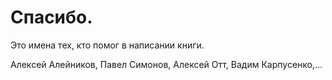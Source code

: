 # Спасибо.

Это имена тех, кто помог в написании книги.

Алексей Алейников, Павел Симонов, Алексей Отт, Вадим Карпусенко,...